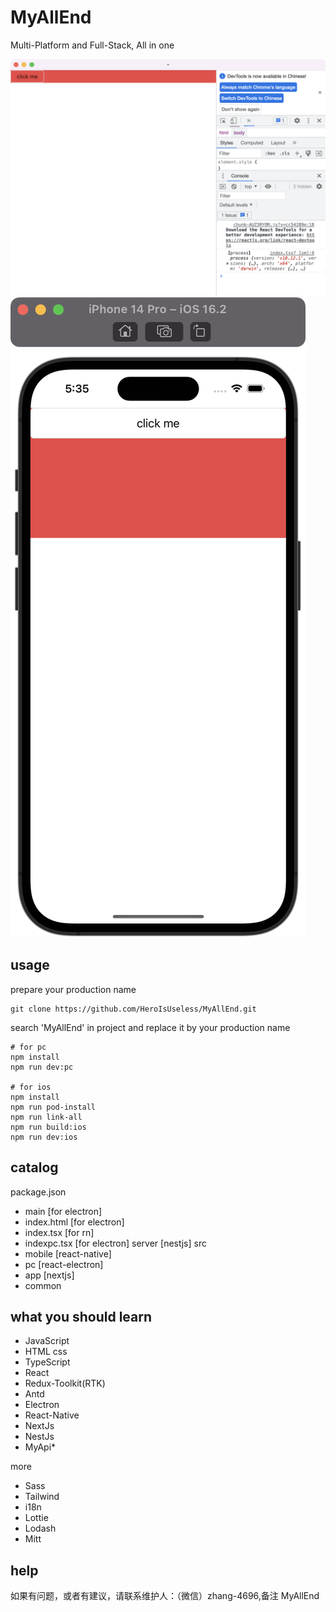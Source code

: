 # MyAllEnd

Multi-Platform and Full-Stack, All in one

![pc](./document/pc.png)
![mobile](./document/mobile.png)

## usage
prepare your production name
```
git clone https://github.com/HeroIsUseless/MyAllEnd.git
```
search 'MyAllEnd' in project and replace it by your production name
```
# for pc
npm install
npm run dev:pc

# for ios
npm install
npm run pod-install
npm run link-all
npm run build:ios
npm run dev:ios
```

## catalog
package.json
- main [for electron]
- index.html [for electron]
- index.tsx [for rn]
- indexpc.tsx [for electron]
server [nestjs]
src
- mobile [react-native]
- pc [react-electron]
- app [nextjs]
- common

## what you should learn

* JavaScript
* HTML css
* TypeScript
* React
* Redux-Toolkit(RTK)
* Antd
* Electron
* React-Native
* NextJs
* NestJs
* MyApi*

more
* Sass
* Tailwind
* i18n
* Lottie
* Lodash 
* Mitt 

## help
如果有问题，或者有建议，请联系维护人：（微信）zhang-4696,备注 MyAllEnd
